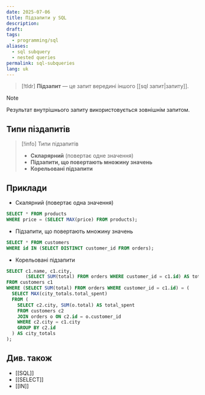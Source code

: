 ```yaml
---
date: 2025-07-06
title: Підзапити у SQL
description: 
draft: 
tags:
  - programming/sql
aliases:
  - sql subquery
  - nested queries
permalink: sql-subqueries
lang: uk
---
```


> [!tldr]
> **Підзапит** — це запит вередині іншого [[sql запит|запиту]].

> [!note] 
> Результат внутрішнього запиту використовується зовнішнім запитом.

## Типи піздапитів
> [!info] Типи підзапитів
> - **Скларярний** (повертає одне значення)
> - **Підзапити, що повертають множину значень**
> - **Корельовані підзапити**

## Приклади


- Скалярний (повертає одна значення)

```sql
SELECT * FROM products
WHERE price = (SELECT MAX(price) FROM products);
```

- Підзапити, що повертають множину значень

```sql
SELECT * FROM customers
WHERE id IN (SELECT DISTINCT customer_id FROM orders);
```

- Корельовані підзапити

```sql
SELECT c1.name, c1.city, 
       (SELECT SUM(total) FROM orders WHERE customer_id = c1.id) AS total_spent
FROM customers c1
WHERE (SELECT SUM(total) FROM orders WHERE customer_id = c1.id) = (
  SELECT MAX(city_totals.total_spent) 
  FROM (
    SELECT c2.city, SUM(o.total) AS total_spent
    FROM customers c2
    JOIN orders o ON c2.id = o.customer_id
    WHERE c2.city = c1.city
    GROUP BY c2.id
  ) AS city_totals
);
```

## Див. також

- [[SQL]]
- [[SELECT]]
- [[IN]]